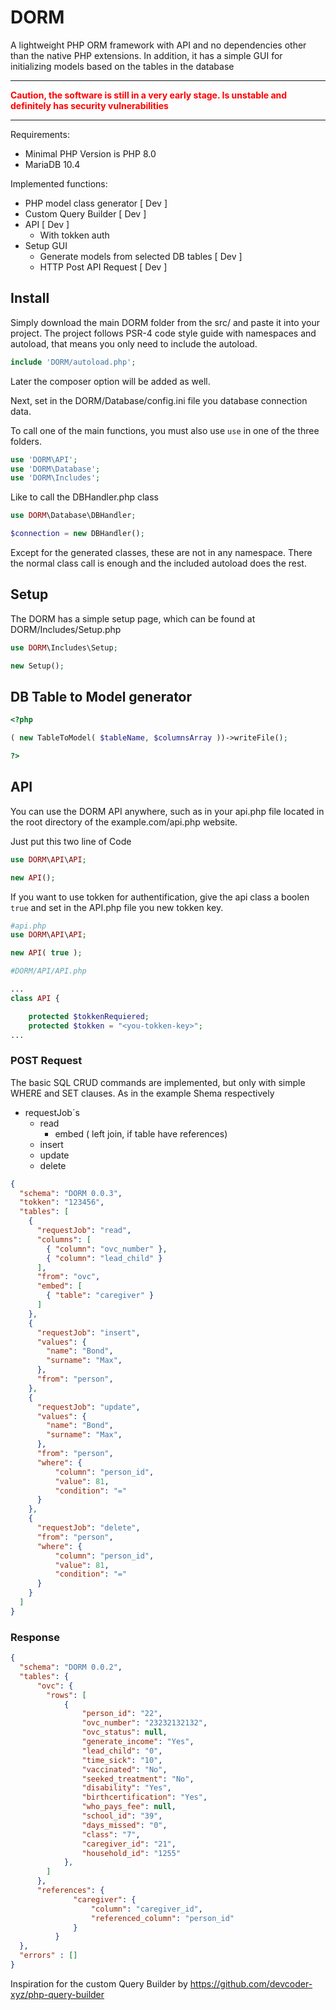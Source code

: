 # DORM
A lightweight PHP ORM framework with API and no dependencies other than the native PHP extensions. In addition, it has a simple GUI for initializing models based on the tables in the database

***
**<font color="red">Caution, the software is still in a very early stage. Is unstable and definitely has security vulnerabilities</font>**
***



Requirements:
- Minimal PHP Version is PHP 8.0
- MariaDB 10.4

Implemented functions:
- PHP model class generator [ Dev ]
- Custom Query Builder [ Dev ]
- API [ Dev ]
  - With tokken auth
- Setup GUI
  - Generate models from selected DB tables [ Dev ]
  - HTTP Post API Request [ Dev ]

## Install

Simply download the main DORM folder from the src/ and paste it into your project. The project follows PSR-4 code style guide with namespaces and autoload, that means you only need to include the autoload.
```php
include 'DORM/autoload.php';
```
Later the composer option will be added as well.

Next, set in the DORM/Database/config.ini file you database connection data.

To call one of the main functions, you must also use ``use`` in one of the three folders.

```php
use 'DORM\API';
use 'DORM\Database';
use 'DORM\Includes';
```
Like to call the DBHandler.php class
```php
use DORM\Database\DBHandler;

$connection = new DBHandler();
```

Except for the generated classes, these are not in any namespace. There the normal class call is enough and the included autoload does the rest.
## Setup
The DORM has a simple setup page, which can be found at DORM/Includes/Setup.php


```php
use DORM\Includes\Setup;

new Setup();
```


## DB Table to Model generator
```php
<?php

( new TableToModel( $tableName, $columnsArray ))->writeFile();

?>
```

## API

You can use the DORM API anywhere, such as in your api.php file located in the root directory of the example.com/api.php website.

Just put this two line of Code

```php
use DORM\API\API;

new API();
```
If you want to use tokken for authentification, give the api class a boolen ```true``` and set in the API.php file you new tokken key. 
```php
#api.php
use DORM\API\API;

new API( true );

#DORM/API/API.php

...
class API {

    protected $tokkenRequiered;
    protected $tokken = "<you-tokken-key>";
...

```
### POST Request

The basic SQL CRUD commands are implemented, but only with simple WHERE and SET clauses. As in the example Shema respectively
- requestJob´s
  - read
    - embed ( left join, if table have references)
  - insert
  - update
  - delete
```json
{
  "schema": "DORM 0.0.3",
  "tokken": "123456",
  "tables": [
    {
      "requestJob": "read",
      "columns": [
        { "column": "ovc_number" },
        { "column": "lead_child" }
      ],
      "from": "ovc",
      "embed": [
        { "table": "caregiver" }
      ]
    },
    {
      "requestJob": "insert",
      "values": {
        "name": "Bond",
        "surname": "Max",
      },
      "from": "person",
    },
    {
      "requestJob": "update",
      "values": {
        "name": "Bond",
        "surname": "Max",
      },
      "from": "person",
      "where": {
          "column": "person_id",
          "value": 81, 
          "condition": "=" 
      }
    },
    {
      "requestJob": "delete",
      "from": "person",
      "where": {
          "column": "person_id",
          "value": 81, 
          "condition": "=" 
      }
    }
  ]
}
```

### Response
```json
{ 
  "schema": "DORM 0.0.2",
  "tables": {
      "ovc": {
        "rows": [
            {
                "person_id": "22",
                "ovc_number": "23232132132",
                "ovc_status": null,
                "generate_income": "Yes",
                "lead_child": "0",
                "time_sick": "10",
                "vaccinated": "No",
                "seeked_treatment": "No",
                "disability": "Yes",
                "birthcertification": "Yes",
                "who_pays_fee": null,
                "school_id": "39",
                "days_missed": "0",
                "class": "7",
                "caregiver_id": "21",
                "household_id": "1255"
            },
        ]
      },
      "references": {
              "caregiver": {
                  "column": "caregiver_id",
                  "referenced_column": "person_id"
              }
          }
  },
  "errors" : []      
}
```



Inspiration for the custom Query Builder by
https://github.com/devcoder-xyz/php-query-builder
